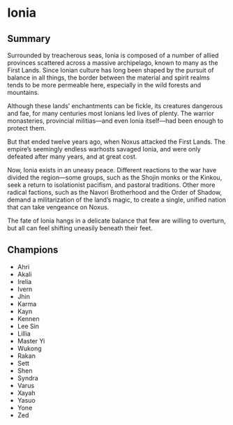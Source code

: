 # Ionia

## Summary
Surrounded by treacherous seas, Ionia is composed of a number of allied 
provinces scattered across a massive archipelago, known to many as the First 
Lands. Since Ionian culture has long been shaped by the pursuit of balance in 
all things, the border between the material and spirit realms tends to be more 
permeable here, especially in the wild forests and mountains.

Although these lands’ enchantments can be fickle, its creatures dangerous and 
fae, for many centuries most Ionians led lives of plenty. The warrior 
monasteries, provincial militias—and even Ionia itself—had been enough to 
protect them.

But that ended twelve years ago, when Noxus attacked the First Lands. The 
empire’s seemingly endless warhosts savaged Ionia, and were only defeated after 
many years, and at great cost.

Now, Ionia exists in an uneasy peace. Different reactions to the war have 
divided the region—some groups, such as the Shojin monks or the Kinkou, seek a 
return to isolationist pacifism, and pastoral traditions. Other more radical 
factions, such as the Navori Brotherhood and the Order of Shadow, demand a 
militarization of the land’s magic, to create a single, unified nation that can 
take vengeance on Noxus.

The fate of Ionia hangs in a delicate balance that few are willing to overturn, 
but all can feel shifting uneasily beneath their feet.

## Champions
- Ahri
- Akali
- Irelia
- Ivern
- Jhin
- Karma
- Kayn
- Kennen
- Lee Sin
- Lillia
- Master Yi
- Wukong
- Rakan
- Sett
- Shen
- Syndra
- Varus
- Xayah
- Yasuo
- Yone
- Zed